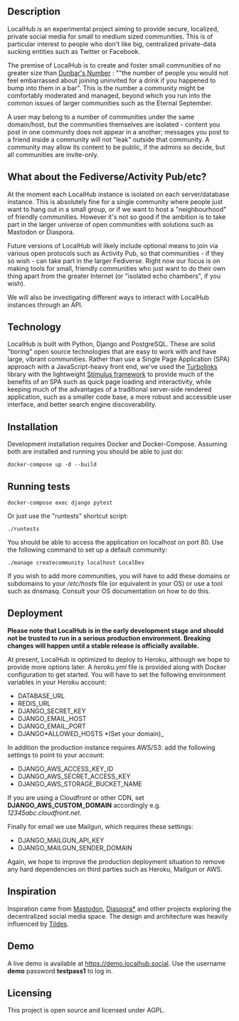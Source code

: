 ## Description

LocalHub is an experimental project aiming to provide secure, localized, private social media for small to medium sized communities. This is of particular interest to people who don't like big, centralized private-data sucking entities such as Twitter or Facebook.

The premise of LocalHub is to create and foster small communities of no greater size than [Dunbar's Number](https://en.m.wikipedia.org/wiki/Dunbar%27s_number) : ""the number of people you would not feel embarrassed about joining uninvited for a drink if you happened to bump into them in a bar". This is the number a community might be comfortably moderated and managed, beyond which you run into the common issues of larger communities such as the Eternal September.

A user may belong to a number of communities under the same domain/host, but the communities themselves are isolated - content you post in one community does not appear in a another; messages you post to a friend inside a community will not "leak" outside that community. A community may allow its content to be public, if the admins so decide, but all communities are invite-only.

## What about the Fediverse/Activity Pub/etc?

At the moment each LocalHub instance is isolated on each server/database instance. This is absolutely fine for a single community where people just want to hang out in a small group, or if we want to host a "neighbourhood" of friendly communities. However it's not so good if the ambition is to take part in the larger universe of open communities with solutions such as Mastodon or Diaspora.

Future versions of LocalHub will likely include optional means to join via various open protocols such as Activity Pub, so that communities - if they so wish - can take part in the larger Fediverse. Right now our focus is on making tools for small, friendly communities who just want to do their own thing apart from the greater Internet (or "isolated echo chambers", if you wish).

We will also be investigating different ways to interact with LocalHub instances through an API.

## Technology

LocalHub is built with Python, Django and PostgreSQL. These are solid "boring" open source technologies that are easy to work with and have large, vibrant communities. Rather than use a Single Page Application (SPA) approach with a JavaScript-heavy front end, we've used the [Turbolinks](https://github.com/turbolinks/turbolinks) library with the lightweight [Stimulus framework](https://stimulusjs.org/) to provide much of the benefits of an SPA such as quick page loading and interactivity, while keeping much of the advantages of a traditional server-side rendered application, such as a smaller code base, a more robust and accessible user interface, and better search engine discoverability.

## Installation

Development installation requires Docker and Docker-Compose. Assuming both are installed and running you should be able to just do:

`docker-compose up -d --build`

## Running tests

`docker-compose exec django pytest`

Or just use the "runtests" shortcut script:

`./runtests`

You should be able to access the application on localhost on port 80. Use the following command to set up a default community:

`./manage createcommunity localhost LocalDev`

If you wish to add more communities, you will have to add these domains or subdomains to your _/etc/hosts_ file (or equivalent in your OS) or use a tool
such as dnsmasq. Consult your OS documentation on how to do this.

## Deployment

**Please note that LocalHub is in the early development stage and should not be trusted to run in a serious production environment. Breaking changes will happen until a stable release is officially available.**

At present, LocalHub is optimized to deploy to Heroku, although we hope to provide more options later. A _heroku.yml_ file is provided along with Docker configuration to get started. You will have to set the following environment variables in your Heroku account:

- DATABASE_URL
- REDIS_URL
- DJANGO_SECRET_KEY
- DJANGO_EMAIL_HOST
- DJANGO_EMAIL_PORT
- DJANGO*ALLOWED_HOSTS *(Set your domain)\_

In addition the production instance requires AWS/S3: add the following settings to point to your account:

- DJANGO_AWS_ACCESS_KEY_ID
- DJANGO_AWS_SECRET_ACCESS_KEY
- DJANGO_AWS_STORAGE_BUCKET_NAME

If you are using a Cloudfront or other CDN, set **DJANGO_AWS_CUSTOM_DOMAIN** accordingly e.g. _12345abc.cloudfront.net_.

Finally for email we use Mailgun, which requires these settings:

- DJANGO_MAILGUN_API_KEY
- DJANGO_MAILGUN_SENDER_DOMAIN

Again, we hope to improve the production deployment situation to remove any hard dependencies on third parties such as Heroku, Mailgun or AWS.

## Inspiration

Inspiration came from [Mastodon](https://mastodon.social), [Diaspora\*](https://joindiaspora.com) and other projects exploring the decentralized social media space. The design and architecture was heavily influenced by [Tildes](https://tildes.net).

## Demo

A live demo is available at https://demo.localhub.social. Use the username **demo** password **testpass1** to log in.

## Licensing

This project is open source and licensed under AGPL.
